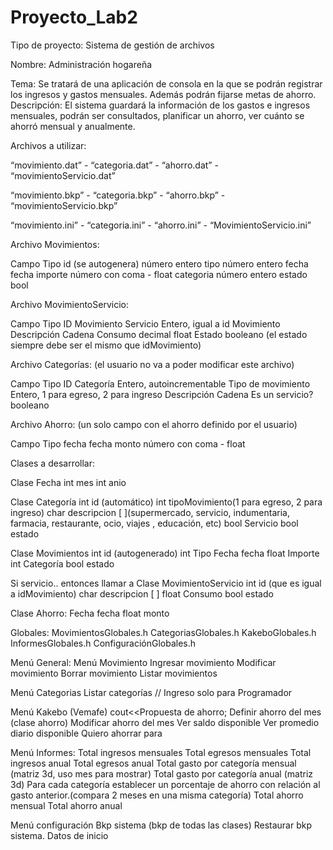# Proyecto_Lab2
Tipo de proyecto: Sistema de gestión de archivos 

Nombre: Administración hogareña

Tema: Se tratará de una aplicación de consola en la que se podrán registrar los ingresos y gastos mensuales. Además podrán fijarse metas de ahorro. 
Descripción: El sistema guardará la información de los gastos e ingresos mensuales, podrán ser consultados, planificar un ahorro, ver cuánto se ahorró mensual y anualmente.

Archivos a utilizar: 

“movimiento.dat” - “categoria.dat” - “ahorro.dat” - “movimientoServicio.dat”

“movimiento.bkp” - “categoria.bkp” - “ahorro.bkp” - “movimientoServicio.bkp”

“movimiento.ini” - “categoria.ini” - “ahorro.ini” - “MovimientoServicio.ini”

Archivo Movimientos:

Campo                    Tipo
id (se autogenera)       número entero
tipo                     número entero
fecha                    fecha
importe                  número con coma - float
categoria                número entero
estado                   bool

Archivo MovimientoServicio:

Campo                    Tipo
ID Movimiento Servicio   Entero,  igual a id Movimiento
Descripción              Cadena
Consumo                  decimal float
Estado                   booleano (el estado siempre debe ser el mismo que idMovimiento)


Archivo Categorías: (el usuario no va a poder modificar este archivo)

Campo                    Tipo
ID Categoría             Entero,  autoincrementable
Tipo de movimiento       Entero, 1 para egreso, 2 para ingreso
Descripción              Cadena 
Es un servicio?          booleano



Archivo Ahorro: (un solo campo con el ahorro definido por el usuario)

Campo                    Tipo
fecha                    fecha
monto                    número con coma - float


Clases a desarrollar: 

Clase Fecha
	int mes
	int anio
	
Clase Categoría
	int id (automático)
	int tipoMovimiento(1 para egreso, 2 para ingreso)
	char descripcion [ ](supermercado, servicio, indumentaria, farmacia, restaurante, ocio, 
      viajes , educación, etc)
	bool Servicio
bool estado

Clase Movimientos
int id (autogenerado)
int Tipo 
Fecha fecha
float Importe
int Categoría
bool estado

Si servicio.. entonces llamar a 
Clase MovimientoServicio
int id (que es igual a idMovimiento)
char descripcion [ ]
float Consumo
bool estado

Clase Ahorro:
	Fecha fecha
float monto


Globales:
MovimientosGlobales.h
CategoriasGlobales.h
KakeboGlobales.h
InformesGlobales.h
ConfiguraciónGlobales.h

Menú General:
Menú Movimiento
Ingresar movimiento
Modificar movimiento
Borrar movimiento
Listar movimientos

Menú Categorias
Listar categorías
// Ingreso solo para Programador

Menú Kakebo (Vemafe)
cout<<Propuesta de ahorro;
Definir ahorro del mes (clase ahorro)
Modificar ahorro del mes
Ver saldo disponible
Ver promedio diario disponible
Quiero ahorrar para

Menú Informes:
Total ingresos mensuales
Total egresos mensuales
 Total ingresos anual
Total egresos anual
Total gasto por categoría mensual (matriz 3d, uso mes para mostrar)
Total gasto por categoría anual (matriz 3d)
Para cada categoría establecer un porcentaje de ahorro con relación al gasto anterior.(compara 2 meses en una misma categoría)
 Total ahorro mensual
Total ahorro anual

Menú configuración
Bkp sistema (bkp de todas las clases)
Restaurar bkp sistema.
Datos de inicio
